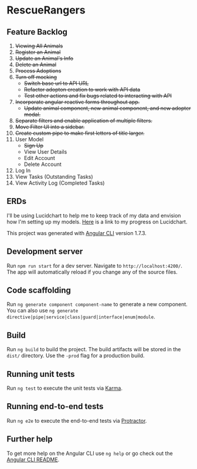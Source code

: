 # RescueRangers

## Feature Backlog

1. ~~Viewing All Animals~~
2. ~~Register an Animal~~
3. ~~Update an Animal's Info~~
4. ~~Delete an Animal~~
5. ~~Process Adoptions~~
6. ~~Turn off mocking~~
     * ~~Switch base url to API URL~~
     * ~~Refactor adopton creation to work with API data~~
     * ~~Test other actions and fix bugs related to interacting with API~~
7. ~~Incorporate angular reactive forms throughout app.~~
     * ~~Update animal component, new animal component, and new adopter modal.~~
8. ~~Separate filters and enable application of multiple filters.~~
9. ~~Move Filter UI into a sidebar.~~
10. ~~Create custom pipe to make first letters of title larger.~~
11. User Model
    * ~~Sign Up~~
    * View User Details
    * Edit Account
    * Delete Account
12. Log In
12. View Tasks (Outstanding Tasks)
13. View Activity Log (Completed Tasks)

## ERDs

I'll be using Lucidchart to help me to keep track of my data and envision how I'm setting up my models. [Here](https://www.lucidchart.com/documents/view/d0546c4f-55ec-4c3d-8d1c-4e693fab5ece/0) is a link to my progress on Lucidchart.

This project was generated with [Angular CLI](https://github.com/angular/angular-cli) version 1.7.3.

## Development server

Run `npm run start` for a dev server. Navigate to `http://localhost:4200/`. The app will automatically reload if you change any of the source files.

## Code scaffolding

Run `ng generate component component-name` to generate a new component. You can also use `ng generate directive|pipe|service|class|guard|interface|enum|module`.

## Build

Run `ng build` to build the project. The build artifacts will be stored in the `dist/` directory. Use the `-prod` flag for a production build.

## Running unit tests

Run `ng test` to execute the unit tests via [Karma](https://karma-runner.github.io).

## Running end-to-end tests

Run `ng e2e` to execute the end-to-end tests via [Protractor](http://www.protractortest.org/).

## Further help

To get more help on the Angular CLI use `ng help` or go check out the [Angular CLI README](https://github.com/angular/angular-cli/blob/master/README.md).
